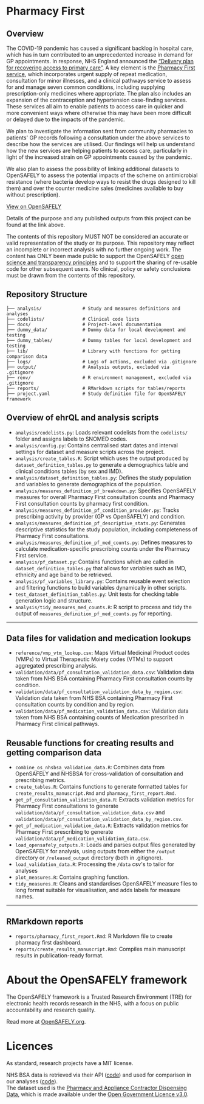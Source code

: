 # Pharmacy First

## Overview
The COVID-19 pandemic has caused a significant backlog in hospital care, which has in turn contributed to an unprecedented increase in demand for GP appointments. In response, NHS England announced the [“Delivery plan for recovering access to primary care”](https://www.england.nhs.uk/publication/delivery-plan-for-recovering-access-to-primary-care/). A key element is the [Pharmacy First service](https://www.england.nhs.uk/primary-care/pharmacy/pharmacy-services/pharmacy-first/), which incorporates urgent supply of repeat medication, consultation for minor illnesses, and a clinical pathways service to assess for and manage seven common conditions, including supplying prescription-only medicines where appropriate. The plan also includes an expansion of the contraception and hypertension case-finding services. These services all aim to enable patients to access care in quicker and more convenient ways where otherwise this may have been more difficult or delayed due to the impacts of the pandemic.

We plan to investigate the information sent from community pharmacies to patients' GP records following a consultation under the above services to describe how the services are utilised. Our findings will help us understand how the new services are helping patients to access care, particularly in light of the increased strain on GP appointments caused by the pandemic.

We also plan to assess the possibility of linking additional datasets to OpenSAFELY to assess the potential impacts of the scheme on antimicrobial resistance (where bacteria develop ways to resist the drugs designed to kill them) and over the counter medicine sales (medicines available to buy without prescription).

[View on OpenSAFELY](https://jobs.opensafely.org/repo/https%253A%252F%252Fgithub.com%252Fopensafely%252Fpharmacy-first)

Details of the purpose and any published outputs from this project can be found at the link above.

The contents of this repository MUST NOT be considered an accurate or valid representation of the study or its purpose. 
This repository may reflect an incomplete or incorrect analysis with no further ongoing work.
The content has ONLY been made public to support the OpenSAFELY [open science and transparency principles](https://www.opensafely.org/about/#contributing-to-best-practice-around-open-science) and to support the sharing of re-usable code for other subsequent users.
No clinical, policy or safety conclusions must be drawn from the contents of this repository.

## Repository Structure

```
├── analysis/               # Study and measures definitions and analyses
├── codelists/              # Clinical code lists
├── docs/                   # Project-level documentation
├── dummy_data/             # Dummy data for local development and testing
├── dummy_tables/           # Dummy tables for local development and testing
├── lib/                    # Library with functions for getting comparison data
├── logs/                   # Logs of actions, excluded via .gitignore
├── output/                 # Analysis outputs, excluded via .gitignore
├── renv/                   # R environment management, excluded via .gitignore
├── reports/                # RMarkdown scripts for tables/reports
├── project.yaml            # Study definition file for OpenSAFELY framework
```

## Overview of ehrQL and analysis scripts
- `analysis/codelists.py`: Loads relevant codelists from the `codelists/` folder and assigns labels to SNOMED codes.
- `analysis/config.py`: Contains centralised start dates and interval settings for dataset and measure scripts across the project.
- `analysis/create_tables.R`: Script which uses the output produced by `dataset_definition_tables.py` to generate a demographics table and clinical conditions tables (by sex and IMD).
- `analysis/dataset_definition_tables.py`: Defines the study population and variables to generate demographics of the population.
- `analysis/measures_definition_pf_breakdown.py`: Specifies OpenSAFELY measures for overall Pharmacy First consultation counts and Pharmacy First consultation counts by pharmacy first condition.
- `analysis/measures_definition_pf_condition_provider.py`: Tracks prescribing activity by provider (GP vs OpenSAFELY) and condition.
- `analysis/measures_definition_pf_descriptive_stats.py`: Generates descriptive statistics for the study population, including completeness of Pharmacy First consultations.
- `analysis/measures_definition_pf_med_counts.py`: Defines measures to calculate medication-specific prescribing counts under the Pharmacy First service.
- `analysis/pf_dataset.py`: Contains functions which are called in `dataset_definition_tables.py` that allows for variables such as IMD, ethnicity and age band to be retrieved.
- `analysis/pf_variables_library.py`: Contains reusable event selection and filtering functions to build variables dynamically in other scripts.
- `test_dataset_definition_tables.py`: Unit tests for checking table generation logic and structure.
- `analysis/tidy_measures_med_counts.R`: R script to process and tidy the output of `measures_definition_pf_med_counts.py` for reporting.

---

## Data files for validation and medication lookups

- `reference/vmp_vtm_lookup.csv`: Maps Virtual Medicinal Product codes (VMPs) to Virtual Therapeutic Moiety codes (VTMs) to support aggregated prescribing analysis.
- `validation/data/pf_consultation_validation_data.csv`: Validation data taken from NHS BSA containing Pharmacy First consultation counts by condition.
- `validation/data/pf_consultation_validation_data_by_region.csv`: Validation data taken from NHS BSA containing Pharmacy First consultation counts by condition and by region.
- `validation/data/pf_medication_validation_data.csv`: Validation data taken from NHS BSA containing counts of Medication prescribed in Pharmacy First clinical pathways.

## Reusable functions for creating results and getting comparison data

- `combine_os_nhsbsa_validation_data.R`: Combines data from OpenSAFELY and NHSBSA for cross-validation of consultation and prescribing metrics.
- `create_tables.R`: Contains functions to generate formatted tables for `create_results_manuscript.Rmd` and `pharmacy_first_report.Rmd`.
- `get_pf_consultation_validation_data.R`: Extracts validation metrics for Pharmacy First consultations to generate `validation/data/pf_consultation_validation_data.csv` and `validation/data/pf_consultation_validation_data_by_region.csv`.
- `get_pf_medication_validation_data.R`: Extracts validation metrics for Pharmacy First prescribing to generate `validation/data/pf_medication_validation_data.csv`.
- `load_opensafely_outputs.R`: Loads and parses output files generated by OpenSAFELY for analysis, using outputs from either the `/output` directory or `/released_output` directory (both in .gitignore).
- `load_validation_data.R`: Processing the `/data` csv's to tailor for analyses
- `plot_measures.R`: Contains graphing function.
- `tidy_measures.R`: Cleans and standardises OpenSAFELY measure files to long format suitable for visualisation, and adds labels for measure names.

---

## RMarkdown reports

- `reports/pharmacy_first_report.Rmd`: R Markdown file to create pharmacy first dashboard.
- `reports/create_results_manuscript.Rmd`: Compiles main manuscript results in publication-ready format.


# About the OpenSAFELY framework

The OpenSAFELY framework is a Trusted Research Environment (TRE) for electronic
health records research in the NHS, with a focus on public accountability and
research quality.

Read more at [OpenSAFELY.org](https://opensafely.org).

# Licences
As standard, research projects have a MIT license. 

NHS BSA data is retrieved via their API ([code](https://github.com/opensafely/pharmacy-first/blob/1a2659a718b4139fa5863c16e11bc751e529e7d5/lib/functions/get_pf_consultation_validation_data.R#L60)) and used for comparison in our analyses ([code](https://github.com/opensafely/pharmacy-first/blob/main/lib/functions/combine_os_nhsbsa_validation_data.R)).  
The dataset used is the [Pharmacy and Appliance Contractor Dispensing Data](https://www.nhsbsa.nhs.uk/prescription-data/dispensing-data/dispensing-contractors-data), which is made available under the [Open Government Licence v3.0](https://www.nationalarchives.gov.uk/doc/open-government-licence/version/3/).

